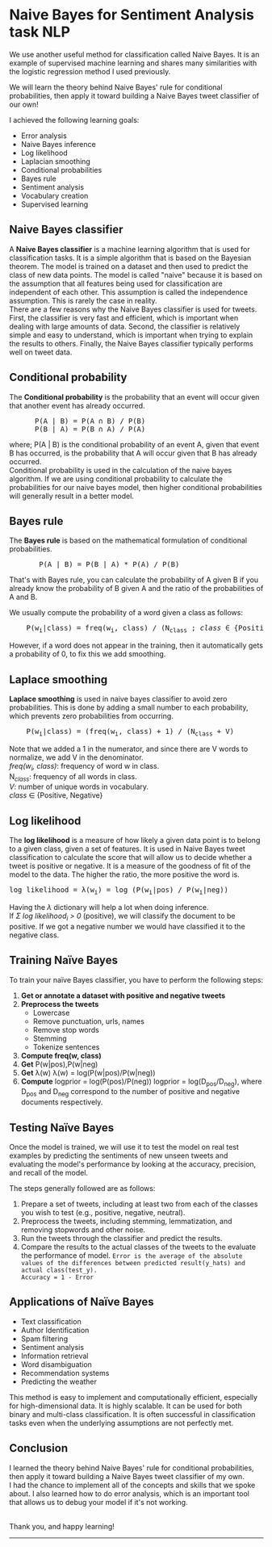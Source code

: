 # Naive Bayes for Sentiment Analysis task NLP
We use another useful method for classification called Naive Bayes. It is an example of supervised machine learning and shares many similarities with the logistic regression method I used previously.

We will learn the theory behind Naive Bayes' rule for conditional probabilities, then apply it toward building a Naive Bayes tweet classifier of our own!

I achieved the following learning goals:
* Error analysis
* Naive Bayes inference
* Log likelihood
* Laplacian smoothing
* Conditional probabilities
* Bayes rule
* Sentiment analysis
* Vocabulary creation
* Supervised learning

## Naive Bayes classifier
A **Naive Bayes classifier** is a machine learning algorithm that is used for classification tasks. It is a simple algorithm that is based on the Bayesian theorem. The model is trained on a dataset and then used to predict the class of new data points. The model is called "naive" because it is based on the assumption that all features being used for classification are independent of each other. This assumption is called the independence assumption. This is rarely the case in reality.<br>
There are a few reasons why the Naive Bayes classifier is used for tweets. First, the classifier is very fast and efficient, which is important when dealing with large amounts of data. Second, the classifier is relatively simple and easy to understand, which is important when trying to explain the results to others. Finally, the Naive Bayes classifier typically performs well on tweet data.

## Conditional probability
The **Conditional probability** is the probability that an event will occur given that another event has already occurred.
<pre>      P(A | B) = P(A ∩ B) / P(B)
	  P(B | A) = P(B ∩ A) / P(A)
</pre>
where; P(A | B) is the conditional probability of an event A, given that event B has occurred, is the probability that A will occur given that B has already occurred.<br>
Conditional probability is used in the calculation of the naive bayes algorithm. If we are using conditional probability to calculate the probabilities for our naive bayes model, then higher conditional probabilities will generally result in a better model.

## Bayes rule
The **Bayes rule** is based on the mathematical formulation of conditional probabilities.
<pre>
       P(A | B) = P(B | A) * P(A) / P(B) 
</pre>
That's with Bayes rule, you can calculate the probability of A given B if you already know the probability of B given A and the ratio of the probabilities of A and B.

We usually compute the probability of a word given a class as follows:
<pre>
    P(w<sub>i</sub>|class) = freq(w<sub>i</sub>, class) / (N<sub>class</sub> ; <i>class</i> ∈ {Positive, Negative}
</pre>
However, if a word does not appear in the training, then it automatically gets a probability of 0, to fix this we add smoothing.

## Laplace smoothing
**Laplace smoothing** is used in naive bayes classifier to avoid zero probabilities. This is done by adding a small number to each probability, which prevents zero probabilities from occurring.
<pre>
    P(w<sub>i</sub>|class) = (freq(w<sub>i</sub>, class) + 1) / (N<sub>class</sub> + V)
</pre>
Note that we added a 1 in the numerator, and since there are V words to normalize, we add V in the denominator.<br>
<i> freq(w<sub>i</sub>, class)</i>: frequency of word w in class.<br>
N<i><sub>class</sub></i>: frequency of all words in class.<br>
<i>V</i>: number of unique words in vocabulary.<br>
<i>class</i> ∈ {Positive, Negative}

## Log likelihood
The **log likelihood** is a measure of how likely a given data point is to belong to a given class, given a set of features. It is used in Naive Bayes tweet classification to calculate the score that will allow us to decide whether a tweet is positive or negative. It is a measure of the goodness of fit of the model to the data. The higher the ratio, the more positive the word is.

<pre>log likelihood = λ(w<sub>i</sub>) = log (P(w<sub>i</sub>|pos) / P(w<sub>i</sub>|neg)) </pre>
Having the *λ* dictionary will help a lot when doing inference. <br>
If *Σ log likelihood<sub>i</sub> > 0* (positive), we will classify the document to be positive. If we got a negative number we would have classified it to the negative class. 

## Training Naïve Bayes
To train your naïve Bayes classifier, you have to perform the following steps:<br>
1. **Get or annotate a dataset with positive and negative tweets**
2. **Preprocess the tweets**
	* Lowercase
	* Remove punctuation, urls, names
	* Remove stop words
	* Stemming
	* Tokenize sentences
3. **Compute freq(w, class)**
4. **Get** P(w|pos),P(w|neg)
5. **Get** λ(w)
	λ(w) = log(P(w|pos)/P(w|neg))
6. **Compute** logprior = log(P(pos)/P(neg))
	logprior = log(D<sub>pos</sub>/D<sub>neg</sub>), where D<sub>pos</sub> and D<sub>neg</sub> correspond to the number of positive and negative documents respectively. 
	
## Testing Naïve Bayes
Once the model is trained, we will use it to test the model on real test examples by predicting the sentiments of new unseen tweets and evaluating the model's performance by looking at the accuracy, precision, and recall of the model.<br>

The steps generally followed are as follows:
1. Prepare a set of tweets, including at least two from each of the classes you wish to test (e.g., positive, negative, neutral).
2. Preprocess the tweets, including stemming, lemmatization, and removing stopwords and other noise.
3. Run the tweets through the classifier and predict the results.
4. Compare the results to the actual classes of the tweets to the evaluate the performance of model.
	` Error is the average of the absolute values of the differences between predicted result(y_hats) and actual class(test_y).                                                                                                                        Accuracy = 1 - Error
	`
	
## Applications of Naïve Bayes
- Text classification
- Author Identification
- Spam filtering
- Sentiment analysis
- Information retrieval
- Word disambiguation
- Recommendation systems
- Predicting the weather

This method is easy to implement and computationally efficient, especially for high-dimensional data. It is highly scalable. It can be used for both binary and multi-class classification. It is often successful in classification tasks even when the underlying assumptions are not perfectly met.

## Conclusion
I learned the theory behind Naive Bayes' rule for conditional probabilities, then apply it toward building a Naive Bayes tweet classifier of my own.<br>
I had the chance to implement all of the concepts and skills that we spoke about. I also learned how to do error analysis, which is an important tool that allows us to debug your model if it's not working.

<br>
Thank you, and happy learning!<br>

---